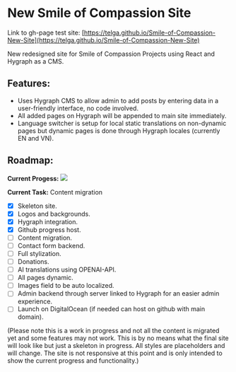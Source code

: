 # New Smile of Compassion Site
Link to gh-page test site: [https://telga.github.io/Smile-of-Compassion-New-Site](https://telga.github.io/Smile-of-Compassion-New-Site)

New redesigned site for Smile of Compassion Projects using React and Hygraph as a CMS.

## Features:
- Uses Hygraph CMS to allow admin to add posts by entering data in a user-friendly interface, no code involved.
- All added pages on Hygraph will be appended to main site immediately.
- Language switcher is setup for local static translations on non-dynamic pages but dynamic pages is done through Hygraph locales (currently EN and VN).

## Roadmap:

**Current Progess:**
![](https://geps.dev/progress/30)

**Current Task:** Content migration

- [x] Skeleton site.
- [x] Logos and backgrounds.
- [x] Hygraph integration.
- [x] Github progress host.
- [ ] Content migration.
- [ ] Contact form backend.
- [ ] Full stylization.
- [ ] Donations.
- [ ] AI translations using OPENAI-API.
- [ ] All pages dynamic.
- [ ] Images field to be auto localized.
- [ ] Admin backend through server linked to Hygraph for an easier admin experience.
- [ ] Launch on DigitalOcean (if needed can host on github with main domain).

(Please note this is a work in progress and not all the content is migrated yet and some features may not work. This is by no means what the final site will look like but just a skeleton in progress. All styles are placeholders and will change. The site is not responsive at this point and is only intended to show the current progress and functionality.)
